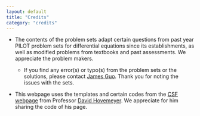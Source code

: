 ```yaml
---
layout: default
title: "Credits"
category: "credits"
---
```


- The contents of the problem sets adapt certain questions from past year PILOT problem sets for differential equations since its establishments, as well as modified problems from textbooks and past assessments. We appreciate the problem makers.
    - If you find any error(s) or typo(s) from the problem sets or the solutions, please contact [James Guo](emailto://sguo45@jhu.edu). Thank you for noting the issues with the sets.

- This webpage uses the templates and certain codes from the [CSF webpage](https://jhucsf.github.io/fall2024/index.html) from Professor [David Hovemeyer](https://www.cs.jhu.edu/~daveho/). We appreciate for him sharing the code of his page.
